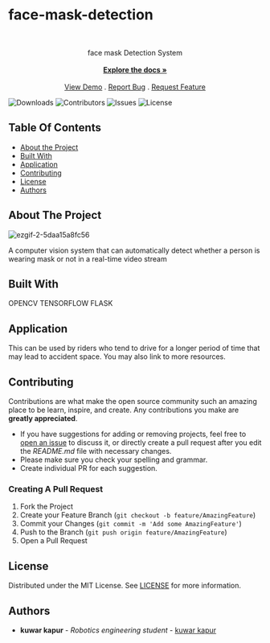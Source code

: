 # face-mask-detection
<br/>
<p align="center">
  <a href="https://github.com/kuwarkapur/face-mask-detection">
 
  </a>

  <p align="center">
    face mask Detection System
    <br/>
    <br/>
    <a href="https://github.com/kuwarkapur/face-mask-detection"><strong>Explore the docs »</strong></a>
    <br/>
    <br/>
    <a href="https://github.com/kuwarkapur/face-mask-detection">View Demo</a>
    .
    <a href="https://github.com/kuwarkapur/face-mask-detection/issues">Report Bug</a>
    .
    <a href="https://github.com/kuwarkapur/face-mask-detection/issues">Request Feature</a>
  </p>
</p>


![Downloads](https://img.shields.io/github/downloads/kuwarkapur/face-mask-detection/total) ![Contributors](https://img.shields.io/github/contributors/kuwarkapur/face-mask-detection?color=dark-green) ![Issues](https://img.shields.io/github/issues/kuwarkapur/face-mask-detection) ![License](https://img.shields.io/github/license/kuwarkapur/face-mask-detection) 

## Table Of Contents

* [About the Project](#about-the-project)
* [Built With](#built-with)
* [Application](#Application)
* [Contributing](#contributing)
* [License](#license)
* [Authors](#authors)


## About The Project
![ezgif-2-5daa15a8fc56](https://user-images.githubusercontent.com/60036785/144441197-7b160436-b25b-46f4-91e2-1bcf602b6a06.gif)




A computer vision system that can automatically detect whether a person is wearing mask or not in a real-time video stream 

## Built With

OPENCV
TENSORFLOW
FLASK

## Application

This can be used by riders who tend to drive for a longer period of time that may lead to accident space. You may also link to more resources.



## Contributing

Contributions are what make the open source community such an amazing place to be learn, inspire, and create. Any contributions you make are **greatly appreciated**.
* If you have suggestions for adding or removing projects, feel free to [open an issue](https://github.com/kuwarkapur/drowsiness-detection-system/issues/new) to discuss it, or directly create a pull request after you edit the *README.md* file with necessary changes.
* Please make sure you check your spelling and grammar.
* Create individual PR for each suggestion.

### Creating A Pull Request

1. Fork the Project
2. Create your Feature Branch (`git checkout -b feature/AmazingFeature`)
3. Commit your Changes (`git commit -m 'Add some AmazingFeature'`)
4. Push to the Branch (`git push origin feature/AmazingFeature`)
5. Open a Pull Request

## License

Distributed under the MIT License. See [LICENSE](https://github.com/kuwarkapur/face-mask-detection/blob/main/LICENSE.md) for more information.

## Authors

* **kuwar kapur** - *Robotics engineering student* - [kuwar kapur](https://github.com/kuwarkapur) 
